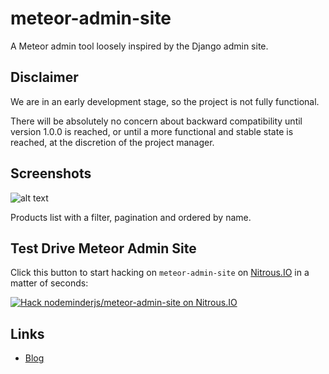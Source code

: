meteor-admin-site
=================

A Meteor admin tool loosely inspired by the Django admin site.


Disclaimer
----------

We are in an early development stage, so the project is not fully functional.

There will be absolutely no concern about backward compatibility until version 1.0.0 is reached,
or until a more functional and stable state is reached, at the discretion of the project manager.


Screenshots
-----------

![alt text](http://2.bp.blogspot.com/-H-W9RKm2-d4/U3EyG4Hj6YI/AAAAAAAAAHA/vFso7gWRrpg/s1600/01_products_list.jpg "Products list with a filter, pagination and ordered by name")

Products list with a filter, pagination and ordered by name.


Test Drive Meteor Admin Site
----------------------------

Click this button to start hacking on ```meteor-admin-site``` on [Nitrous.IO](https://www.nitrous.io/?utm_source=github.com&utm_campaign=meteor-admin-site&utm_medium=hackonnitrous) in a matter of seconds:

[![Hack nodeminderjs/meteor-admin-site on Nitrous.IO](https://d3o0mnbgv6k92a.cloudfront.net/assets/hack-l-v1-3cc067e71372f6045e1949af9d96095b.png)](https://www.nitrous.io/hack_button?source=embed&runtime=nodejs&repo=nodeminderjs%2Fmeteor-admin-site&file_to_open=README.nitrous.md)


Links
-----

* [Blog](http://nodeminderjs.blogspot.com.br/)
